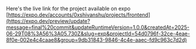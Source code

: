 Here's the live link for the project available on expo
[https://expo.dev/accounts/0xshivanshu/projects/frontend](https://expo.dev/preview/update?message=final%20commit&updateRuntimeVersion=1.0.0&createdAt=2025-06-29T08%3A56%3A05.730Z&slug=exp&projectId=54d0796f-32ce-4eae-8f0e-002e4c4caae8&group=9db31843-9846-4c4e-aaec-fd9c963c7d2d)
